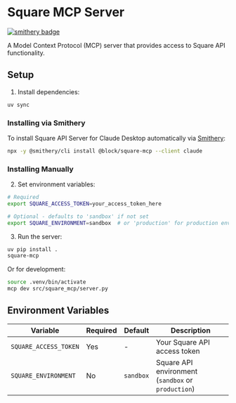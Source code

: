 # Square MCP Server
[![smithery badge](https://smithery.ai/badge/@block/square-mcp)](https://smithery.ai/server/@block/square-mcp)

A Model Context Protocol (MCP) server that provides access to Square API functionality.

## Setup

1. Install dependencies:
```bash
uv sync
```

### Installing via Smithery

To install Square API Server for Claude Desktop automatically via [Smithery](https://smithery.ai/server/@block/square-mcp):

```bash
npx -y @smithery/cli install @block/square-mcp --client claude
```

### Installing Manually
2. Set environment variables:
```bash
# Required
export SQUARE_ACCESS_TOKEN=your_access_token_here

# Optional - defaults to 'sandbox' if not set
export SQUARE_ENVIRONMENT=sandbox  # or 'production' for production environment
```

3. Run the server:
```bash
uv pip install .
square-mcp
```

Or for development:
```bash
source .venv/bin/activate
mcp dev src/square_mcp/server.py
```

## Environment Variables

| Variable | Required | Default | Description |
|----------|----------|---------|-------------|
| `SQUARE_ACCESS_TOKEN` | Yes | - | Your Square API access token |
| `SQUARE_ENVIRONMENT` | No | `sandbox` | Square API environment (`sandbox` or `production`) |

